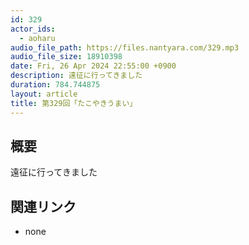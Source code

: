 ```yaml
---
id: 329
actor_ids:
  - aoharu
audio_file_path: https://files.nantyara.com/329.mp3
audio_file_size: 18910398
date: Fri, 26 Apr 2024 22:55:00 +0900
description: 遠征に行ってきました
duration: 784.744875
layout: article
title: 第329回「たこやきうまい」
---
```

## 概要

遠征に行ってきました

## 関連リンク

* none
